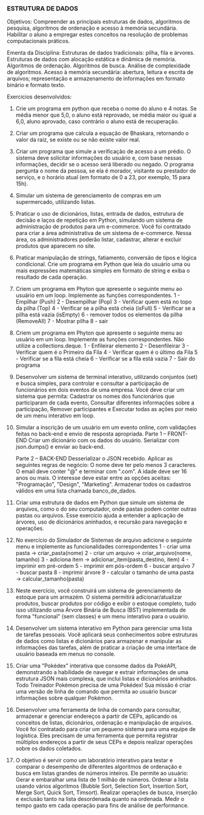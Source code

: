 ###    ESTRUTURA DE DADOS    ####
Objetivos:
Compreender as principais estruturas de dados, algoritmos de pesquisa, algoritmos de ordenação e acesso à memória secundária. Habilitar o aluno a empregar estes conceitos na resolução de problemas computacionais práticos.

Ementa da Disciplina:
Estruturas de dados tradicionais: pilha, fila e árvores. Estruturas de dados com alocação estática e dinâmica de memória. Algoritmos de ordenação. Algoritmos de busca. Análise de complexidade de algoritmos. Acesso à memória secundária: abertura, leitura e escrita de arquivos; representação e armazenamento de informações em formato binário e formato texto.

Exercicios desenvolvidos:
1) Crie um programa em python que receba o nome do aluno e 4 notas. Se média menor que 5,0, o aluno está reprovado, se média maior ou igual a 6,0, aluno aprovado, caso contrário o aluno está de recuperação.
2) Criar um programa que calcula a equação de Bhaskara, retornando o valor da raiz, se existe ou se não existe valor real.
3) Criar um programa que simule a verificação de acesso a um prédio. O sistema deve solicitar informações do usuário e, com base nessas informações, decidir se o acesso será liberado ou negado. O programa pergunta o nome da pessoa, se ela é morador, visitante ou prestador de serviço, e o horário atual (em formato de 0 a 23, por exemplo, 15 para 15h).
4) Simular um sistema de gerenciamento de compras em um supermercado, utilizando listas.
5) Praticar o uso de dicionários, listas, entrada de dados, estrutura de decisão e laços de repetição em Python, simulando um sistema de administração de produtos para um e-commerce. Você foi contratado para criar a área administrativa de um sistema de e-commerce. Nessa área, os administradores poderão listar, cadastrar, alterar e excluir produtos que aparecem no site.
6) Praticar manipulação de strings, fatiamento, conversão de tipos e lógica condicional. Crie um programa em Python que leia do usuário uma ou mais expressões matemáticas simples em formato de string e exiba o resultado de cada operação.
7) Criem um programa em Phyton que apresente o seguinte menu ao usuário em um loop. Implemente as funções correspondentes.
    1 - Empilhar (Push)
    2 - Desempilhar (Pop)
    3 - Verificar quem está no topo da pilha (Top)
    4 - Verificar se a pilha está cheia (isFull)
    5 - Verificar se a pilha está vazia (isEmpty)
    6 - remover todos os elementos da pilha (RemoveAll)
    7 - Mostrar pilha
    8 - sair
8) Criem um programa em Phyton que apresente o seguinte menu ao usuário em um loop. Implemente as funções correspondentes. Não utilize a collections.deque.
    1 - Enfileirar elemento
    2 - Desenfileirar
    3 - Verificar quem é o Primeiro da Fila
    4 - Verificar quem é o último da Fila
    5 - Verificar se a fila está cheia
    6 - Verificar se a fila está vazia
    7 - Sair do programa
9) Desenvolver um sistema de terminal interativo, utilizando conjuntos (set) e busca simples, para controlar e consultar a participação de funcionários em dois eventos de uma empresa. Você deve criar um sistema que permita: Cadastrar os nomes dos funcionários que participaram de cada evento, Consultar diferentes informações sobre a participação, Remover participantes e Executar todas as ações por meio de um menu interativo em loop.
10) Simular a inscrição de um usuário em um evento online, com validações feitas no back-end e envio de resposta apropriada.
    Parte 1 – FRONT-END
    Criar um dicionário com os dados do usuário.
    Serializar com json.dumps() e enviar ao back-end.

    Parte 2 – BACK-END
    Desserializar o JSON recebido.
    Aplicar as seguintes regras de negócio:
    O nome deve ter pelo menos 3 caracteres.
    O email deve conter "@" e terminar com ".com".
    A idade deve ser 16 anos ou mais.
    O interesse deve estar entre as opções aceitas: "Programação", "Design", "Marketing".
    Armazenar todos os cadastros válidos em uma lista chamada banco_de_dados.
11) Criar uma estrutura de dados em Python que simule um sistema de arquivos, como o do seu computador, onde pastas podem conter outras pastas ou arquivos. Esse exercício ajuda a entender a aplicação de árvores, uso de dicionários aninhados, e recursão para navegação e operações.
12) No exercício do Simulador de Sistemas de arquivo adicione o seguinte menu e implemente as funcionalidades correspondentes
    1 - criar uma pasta -> criar_pasta(nome)
    2 - criar um arquivo -> criar_arquivo(nome, tamanho)
    3 - adiciona item -> adicionar_item(pasta_destino, item)
    4 - imprimir em pré-ordem
    5 - imprimir em pós-ordem
    6 - buscar arquivo
    7 - buscar pasta
    8 - imprimir árvore
    9 - calcular o tamanho de uma pasta -> calcular_tamanho(pasta)
13) Neste exercício, você construirá um sistema de gerenciamento de estoque para um armazém. O sistema permitirá adicionar/atualizar produtos, buscar produtos por código e exibir o estoque completo, tudo isso utilizando uma Árvore Binária de Busca (BST) implementada de forma "funcional" (sem classes) e um menu interativo para o usuário.
14) Desenvolver um sistema interativo em Python para gerenciar uma lista de tarefas pessoais. Você aplicará seus conhecimentos sobre estruturas de dados como listas e dicionários para armazenar e manipular as informações das tarefas, além de praticar a criação de uma interface de usuário baseada em menus no console.
15) Criar uma "Pokédex" interativa que consome dados da PokéAPI, demonstrando a habilidade de navegar e extrair informações de uma estrutura JSON mais complexa, que inclui listas e dicionários aninhados. Todo Treinador Pokémon precisa de uma Pokédex! Sua missão é criar uma versão de linha de comando que permita ao usuário buscar informações sobre qualquer Pokémon.
16) Desenvolver uma ferramenta de linha de comando para consultar, armazenar e gerenciar endereços a partir de CEPs, aplicando os conceitos de listas, dicionários, ordenação e manipulação de arquivos. Você foi contratado para criar um pequeno sistema para uma equipe de logística. Eles precisam de uma ferramenta que permita registrar múltiplos endereços a partir de seus CEPs e depois realizar operações sobre os dados coletados.
17) O objetivo é servir como um laboratório interativo para testar e comparar o desempenho de diferentes algoritmos de ordenação e busca em listas grandes de números inteiros. Ele permite ao usuário:
    Gerar e embaralhar uma lista de 1 milhão de números.
    Ordenar a lista usando vários algoritmos (Bubble Sort, Selection Sort, Insertion Sort, Merge Sort, Quick Sort, Timsort).
    Realizar operações de busca, inserção e exclusão tanto na lista desordenada quanto na ordenada.
    Medir o tempo gasto em cada operação para fins de análise de performance.
